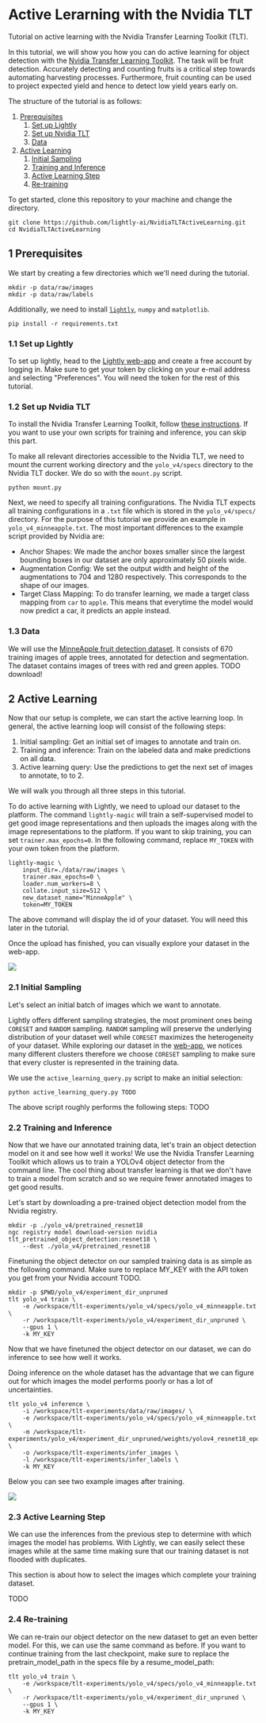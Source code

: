 # Active Lerarning with the Nvidia TLT
Tutorial on active learning with the Nvidia Transfer Learning Toolkit (TLT).


In this tutorial, we will show you how you can do active learning for object detection with the [Nvidia Transfer Learning Toolkit](https://developer.nvidia.com/transfer-learning-toolkit). The task will be fruit detection. Accurately detecting and counting fruits is a critical step towards automating harvesting processes.
Furthermore, fruit counting can be used to project expected yield and hence to detect low yield years early on.

The structure of the tutorial is as follows:


1. [Prerequisites](#prerequisites)
    1. [Set up Lightly](#lightly)
    2. [Set up Nvidia TLT](#tlt)
    3. [Data](#data)
2. [Active Learning](#al)
    1. [Initial Sampling](#sampling)
    2. [Training and Inference](#training)
    3. [Active Learning Step](#alstep)
    4. [Re-training](#retraining)


To get started, clone this repository to your machine and change the directory.
```
git clone https://github.com/lightly-ai/NvidiaTLTActiveLearning.git
cd NvidiaTLTActiveLearning
```


## 1 Prerequisites <a name=prerequisites>

We start by creating a few directories which we'll need during the tutorial.
```
mkdir -p data/raw/images
mkdir -p data/raw/labels
```

Additionally, we need to install [`lightly`](https://github.com/lightly-ai/lightly), `numpy` and `matplotlib`.
```
pip install -r requirements.txt
```


### 1.1 Set up Lightly <a name=lightly>
To set up lightly, head to the [Lightly web-app](https://app.lightly.ai) and create a free account by logging in. Make sure to get your token by clicking on your e-mail address and selecting "Preferences". You will need the token for the rest of this tutorial.

### 1.2 Set up Nvidia TLT <a name=tlt>
To install the Nvidia Transfer Learning Toolkit, follow [these instructions](https://docs.nvidia.com/metropolis/TLT/tlt-user-guide/text/requirements_and_installation.html). If you want to use your own scripts for training and inference, you can skip this part.

To make all relevant directories accessible to the Nvidia TLT, we need to mount the current working directory and the `yolo_v4/specs` directory to the Nvidia TLT docker. We do so with the `mount.py` script.

```
python mount.py
```

Next, we need to specify all training configurations. The Nvidia TLT expects all training configurations in a `.txt` file which is stored in the `yolo_v4/specs/` directory. For the purpose of this tutorial we provide an example in `yolo_v4_minneapple.txt`. The most important differences to the example script provided by Nvidia are:
- Anchor Shapes: We made the anchor boxes smaller since the largest bounding boxes in our dataset are only approximately 50 pixels wide.
- Augmentation Config: We set the output width and height of the augmentations to 704 and 1280 respectively. This corresponds to the shape of our images.
- Target Class Mapping: To do transfer learning, we made a target class mapping from `car` to `apple`. This means that everytime the model would now predict a car, it predicts an apple instead.

### 1.3 Data <a name=data>
We will use the [MinneApple fruit detection dataset](TODO). It consists of 670 training images of apple trees, annotated for detection and segmentation. The dataset contains images of trees with red and green apples.
TODO download!

## 2 Active Learning <a name=al>
Now that our setup is complete, we can start the active learning loop. In general, the active learning loop will consist of the following steps:
1. Initial sampling: Get an initial set of images to annotate and train on.
2. Training and inference: Train on the labeled data and make predictions on all data.
3. Active learning query: Use the predictions to get the next set of images to annotate, to to 2.

We will walk you through all three steps in this tutorial.

To do active learning with Lightly, we need to upload our dataset to the platform. The command `lightly-magic` will train a self-supervised model to get good image representations and then uploads the images along with the image representations to the platform. If you want to skip training, you can set `trainer.max_epochs=0`. In the following command, replace `MY_TOKEN` with your own token from the platform.


```
lightly-magic \
    input_dir=./data/raw/images \
    trainer.max_epochs=0 \
    loader.num_workers=8 \
    collate.input_size=512 \
    new_dataset_name="MinneApple" \
    token=MY_TOKEN
```

The above command will display the id of your dataset. You will need this later in the tutorial.

Once the upload has finished, you can visually explore your dataset in the web-app.

<img src="./docs/gifs/MinneApple Lightly Showcase.gif">


### 2.1 Initial Sampling <a name=sampling>

Let's select an initial batch of images which we want to annotate.

Lightly offers different sampling strategies, the most prominent ones being `CORESET` and `RANDOM` sampling. `RANDOM` sampling will preserve the underlying distribution of your dataset well while `CORESET` maximizes the heterogeneity of your dataset. While exploring our dataset in the [web-app](https://app.lightly.ai), we notices many different clusters therefore we choose `CORESET` sampling to make sure that every cluster is represented in the training data.

We use the `active_learning_query.py` script to make an initial selection:

```
python active_learning_query.py TODO
```

The above script roughly performs the following steps:
TODO

### 2.2 Training and Inference <a name=training>
Now that we have our annotated training data, let's train an object detection model on it and see how well it works! We use the Nvidia Transfer Learning Toolkit which allows us to train a YOLOv4 object detector from the command line. The cool thing about transfer learning is that we don't have to train a model from scratch and so we require fewer annotated images to get good results.

Let's start by downloading a pre-trained object detection model from the Nvidia registry.

```
mkdir -p ./yolo_v4/pretrained_resnet18
ngc registry model download-version nvidia tlt_pretrained_object_detection:resnet18 \
    --dest ./yolo_v4/pretrained_resnet18
```

Finetuning the object detector on our sampled training data is as simple as the following command. Make sure to replace MY_KEY with the API token you get from your Nvidia account TODO.

```
mkdir -p $PWD/yolo_v4/experiment_dir_unpruned
tlt yolo_v4 train \
    -e /workspace/tlt-experiments/yolo_v4/specs/yolo_v4_minneapple.txt \
    -r /workspace/tlt-experiments/yolo_v4/experiment_dir_unpruned \
    --gpus 1 \
    -k MY_KEY
``` 

Now that we have finetuned the object detector on our dataset, we can do inference to see how well it works.

Doing inference on the whole dataset has the advantage that we can figure out for which images the model performs poorly or has a lot of uncertainties.

```
tlt yolo_v4 inference \
    -i /workspace/tlt-experiments/data/raw/images/ \
    -e /workspace/tlt-experiments/yolo_v4/specs/yolo_v4_minneapple.txt \
    -m /workspace/tlt-experiments/yolo_v4/experiment_dir_unpruned/weights/yolov4_resnet18_epoch_050.tlt \
    -o /workspace/tlt-experiments/infer_images \
    -l /workspace/tlt-experiments/infer_labels \
    -k MY_KEY
```

Below you can see two example images after training.

<img src="./docs/examples/MinneApple_labeled_vs_unlabeled.png">


### 2.3 Active Learning Step <a name=alstep>
We can use the inferences from the previous step to determine with which images the model has problems. With Lightly, we can easily select these images while at the same time making sure that our training dataset is not flooded with duplicates.

This section is about how to select the images which complete your training dataset.

TODO

### 2.4 Re-training <a name=retraining>

We can re-train our object detector on the new dataset to get an even better model. For this, we can use the same command as before. If you want to continue training from the last checkpoint, make sure to replace the pretrain_model_path in the specs file by a resume_model_path:

```
tlt yolo_v4 train \
    -e /workspace/tlt-experiments/yolo_v4/specs/yolo_v4_minneapple.txt \
    -r /workspace/tlt-experiments/yolo_v4/experiment_dir_unpruned \
    --gpus 1 \
    -k MY_KEY
```